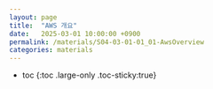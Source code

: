 ```yaml
---
layout: page
title:  "AWS 개요"
date:   2025-03-01 10:00:00 +0900
permalink: /materials/S04-03-01-01_01-AwsOverview
categories: materials
---
```

* toc
{:toc .large-only .toc-sticky:true}

